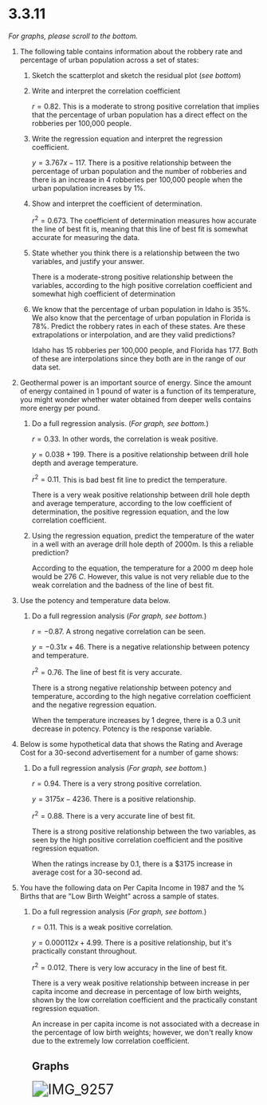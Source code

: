 # 3.3.11

*For graphs, please scroll to the bottom.* 

1. The following table contains information about the robbery rate and percentage of urban population across a set of states: 

   1. Sketch the scatterplot and sketch the residual plot (*see bottom*)

   2. Write and interpret the correlation coefficient

      $r=0.82$. This is a moderate to strong positive correlation that implies that the percentage of urban population has a direct effect on the robberies per 100,000 people. 

   3. Write the regression equation and interpret the regression coefficient. 

      $y = 3.767x - 117$. There is a positive relationship between the percentage of urban population and the number of robberies and there is an increase in 4 robberies per 100,000 people when the urban population increases by 1%. 

   4. Show and interpret the coefficient of determination. 

      $r^2 = 0.673$. The coefficient of determination measures how accurate the line of best fit is, meaning that this line of best fit is somewhat accurate for measuring the data. 

   5. State whether you think there is a relationship between the two variables, and justify your answer. 

      There is a moderate-strong positive relationship between the variables, according to the high positive correlation coefficient and somewhat high coefficient of determination 

   6. We know that the percentage of urban population in Idaho is 35%. We also know that the percentage of urban population in Florida is 78%. Predict the robbery rates in each of these states. Are these extrapolations or interpolation, and are they valid predictions? 

      Idaho has 15 robberies per 100,000 people, and Florida has 177. Both of these are interpolations since they both are in the range of our data set. 

2. Geothermal power is an important source of energy. Since the amount of energy contained in 1 pound of water is a function of its temperature, you might wonder whether water obtained from deeper wells contains more energy per pound. 

   1. Do a full regression analysis. (*For graph, see bottom.*)

      $r = 0.33$. In other words, the correlation is weak positive. 

      $y = 0.038 + 199$. There is a positive relationship between drill hole depth and average temperature. 

      $r^2 = 0.11$. This is bad best fit line to predict the temperature.

      There is a very weak positive relationship between drill hole depth and average temperature, according to the low coefficient of determination, the positive regression equation, and the low correlation coefficient. 

   2. Using the regression equation, predict the temperature of the water in a well with an average drill hole depth of 2000m. Is this a reliable prediction?

      According to the equation, the temperature for a 2000 m deep hole would be $276\ C$. However, this value is not very reliable due to the weak correlation and the badness of the line of best fit. 

3. Use the potency and temperature data below. 

   1. Do a full regression analysis (*For graph, see bottom.*)

      $r = -0.87$. A strong negative correlation can be seen. 

      $y = -0.31x+46$. There is a negative relationship between potency and temperature. 

      $r^2 = 0.76$. The line of best fit is very accurate.

      There is a strong negative relationship between potency and temperature, according to the high negative correlation coefficient and the negative regression equation. 

      When the temperature increases by 1 degree, there is a 0.3 unit decrease in potency. Potency is the response variable. 

4. Below is some hypothetical data that shows the Rating and Average Cost for a 30-second advertisement for a number of game shows: 

   1. Do a full regression analysis (*For graph, see bottom.*)

      $r = 0.94$. There is a very strong positive correlation. 

      $y = 3175x-4236$. There is a positive relationship. 

      $r^2 = 0.88$. There is a very accurate line of best fit. 

      There is a strong positive relationship between the two variables, as seen by the high positive correlation coefficient and the positive regression equation. 

      When the ratings increase by 0.1, there is a $\$3175$ increase in average cost for a 30-second ad. 

5. You have the following data on Per Capita Income in 1987 and the % Births that are "Low Birth Weight" across a sample of states. 
   1. Do a full regression analysis (*For graph, see bottom.*)

      $r=0.11$. This is a weak positive correlation. 

      $y=0.000112x+4.99$. There is a positive relationship, but it's practically constant throughout. 

      $r^2 = 0.012$. There is very low accuracy in the line of best fit. 

      There is a very weak positive relationship between increase in per capita income and decrease in percentage of low birth weights, shown by the low correlation coefficient and the practically constant regression equation. 

      An increase in per capita income is not associated with a decrease in the percentage of low birth weights; however, we don't really know due to the extremely low correlation coefficient. 

      ## Graphs

      <img src="/home/svadrut/Downloads/IMG_9257.jpg" alt="IMG_9257" style="zoom:200%;" />
